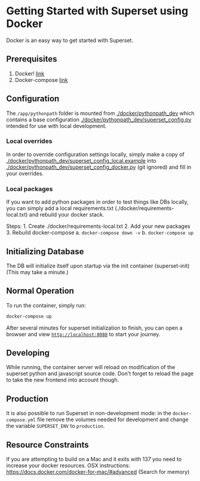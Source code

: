 <!--
Licensed to the Apache Software Foundation (ASF) under one
or more contributor license agreements.  See the NOTICE file
distributed with this work for additional information
regarding copyright ownership.  The ASF licenses this file
to you under the Apache License, Version 2.0 (the
"License"); you may not use this file except in compliance
with the License.  You may obtain a copy of the License at

  http://www.apache.org/licenses/LICENSE-2.0

Unless required by applicable law or agreed to in writing,
software distributed under the License is distributed on an
"AS IS" BASIS, WITHOUT WARRANTIES OR CONDITIONS OF ANY
KIND, either express or implied.  See the License for the
specific language governing permissions and limitations
under the License.
-->

# Getting Started with Superset using Docker

Docker is an easy way to get started with Superset.

## Prerequisites

1. Docker! [link](https://www.docker.com/get-started)
1. Docker-compose [link](https://docs.docker.com/compose/install/)

## Configuration

The `/app/pythonpath` folder is mounted from [./docker/pythonpath_dev](./docker/pythonpath_dev)
which contains a base configuration [./docker/pythonpath_dev/superset_config.py](./docker/pythonpath_dev/superset_config.py)
intended for use with local development.

### Local overrides

In order to override configuration settings locally, simply make a copy of [./docker/pythonpath_dev/superset_config_local.example](./docker/pythonpath_dev/superset_config_local.example)
into [./docker/pythonpath_dev/superset_config_docker.py](./docker/pythonpath_dev/superset_config_docker.py) (git ignored) and fill in your overrides.

### Local packages

If you want to add python packages in order to test things like DBs locally, you can simply add a local requirements.txt (./docker/requirements-local.txt)
and rebuild your docker stack.

Steps:
    1. Create ./docker/requirements-local.txt
    2. Add your new packages
    3. Rebuild docker-compose
        a. `docker-compose down -v`
        b. `docker-compose up`

## Initializing Database

The DB will initialize itself upon startup via the init container (superset-init)
(This may take a minute.)

## Normal Operation

To run the container, simply run:

```bash
docker-compose up
```

After several minutes for superset initialization to finish, you can open a browser and view [`http://localhost:8088`](http://localhost:8088)
to start your journey.

## Developing

While running, the container server will reload on modification of the superset python and javascript source code.
Don't forget to reload the page to take the new frontend into account though.

## Production

It is also possible to run Superset in non-development mode: in the `docker-compose.yml` file remove
the volumes needed for development and change the variable `SUPERSET_ENV` to `production`.

## Resource Constraints

If you are attempting to build on a Mac and it exits with 137 you need to increase your docker resources.
OSX instructions: https://docs.docker.com/docker-for-mac/#advanced (Search for memory)
